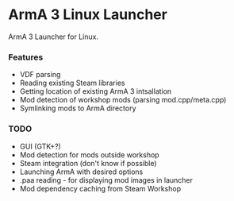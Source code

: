 # ArmA 3 Linux Launcher

ArmA 3 Launcher for Linux.

### Features

* VDF parsing
* Reading existing Steam libraries
* Getting location of existing ArmA 3 intsallation
* Mod detection of workshop mods (parsing mod.cpp/meta.cpp)
* Symlinking mods to ArmA directory

### TODO

* GUI (GTK+?)
* Mod detection for mods outside workshop
* Steam integration (don't know if possible)
* Launching ArmA with desired options
* .paa reading - for displaying mod images in launcher
* Mod dependency caching from Steam Workshop